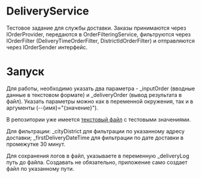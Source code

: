 # DeliveryService

Тестовое задание для службы доставки. Заказы принимаются через IOrderProvider, передаются в OrderFilteringService, фильтруются через IOrderFilter (DeliveryTimeOrderFilter, DistrictIdOrderFilter) и отправляются через IOrderSender интерфейс.

# Запуск

Для работы, необходимо указать два параметра - _inputOrder (вводные данные в текстовом формате) и _deliveryOrder (вывод результата в файл). Указать параметры можно как в переменной окружения, так и в аргументы (--{имя}="{значение}").

В репозитории уже имеется [текстовый файл](https://github.com/Redplcs/DeliveryService/blob/master/src/OrderFiltering/Application/src/input.txt) с тестовыми значениями. 

Для фильтрации: _cityDistrict для фильтрации по указанному адресу доставки; _firstDeliveryDateTime для фильтрации по дате доставки в промежутке 30 минут.

Для сохранения логов в файл, указываете в переменную _deliveryLog путь до файла. Создавать не обязательно, приложение само создает файл по указанному пути.
